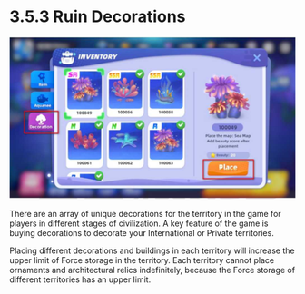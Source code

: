 # 3.5.3 Ruin Decorations

![alt Decorations](<../assets/image7 (1).png>)

There are an array of unique decorations for the territory in the game for players in different stages of civilization. A key feature of the game is buying decorations to decorate your International or Private territories.

Placing different decorations and buildings in each territory will increase the upper limit of Force storage in the territory. Each territory cannot place ornaments and architectural relics indefinitely, because the Force storage of different territories has an upper limit.
